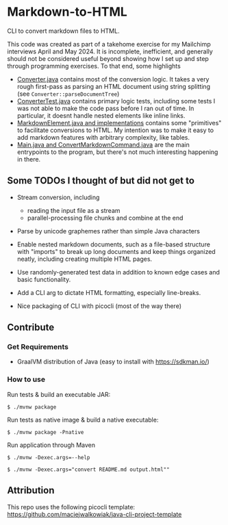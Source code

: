 # Markdown-to-HTML

CLI to convert markdown files to HTML.

This code was created as part of a takehome exercise for my Mailchimp interviews
April and May 2024. It is incomplete, inefficient, and generally should not be
considered useful beyond showing how I set up and step through programming exercises.
To that end, some highlights
- [Converter.java](src/main/java/org/example/Converter.java) contains most of the conversion logic.
    It takes a very rough first-pass as parsing an HTML document using string splitting (see `Converter::parseDocumentTree`)
- [ConverterTest.java](src/test/java/org/example/ConverterTest.java) contains primary logic tests, including
    some tests I was not able to make the code pass before I ran out of time. In particular, it doesnt
    handle nested elements like inline links.
- [MarkdownElement.java and implementations](src/main/java/org/example/elements/) contains some "primitives" to
    facilitate conversions to HTML. My intention was to make it easy to add markdown features with
    arbitrary complexity, like tables.
- [Main.java and ConvertMarkdownCommand.java](src/main/java/org/example/) are the main entrypoints to the program,
    but there's not much interesting happening in there.

## Some TODOs I thought of but did not get to
- Stream conversion, including
    - reading the input file as a stream
    - parallel-processing file chunks and combine at the end

- Parse by unicode graphemes rather than simple Java characters

- Enable nested markdown documents, such as a file-based structure with "imports" to break up long documents
    and keep things organized neatly, including creating multiple HTML pages.

- Use randomly-generated test data in addition to known edge cases and basic functionality.

- Add a CLI arg to dictate HTML formatting, especially line-breaks.

- Nice packaging of CLI with picocli (most of the way there)

## Contribute

### Get Requirements
- GraalVM distribution of Java (easy to install with https://sdkman.io/)

### How to use

Run tests & build an executable JAR:

```
$ ./mvnw package
```

Run tests as native image & build a native executable:

```
$ ./mvnw package -Pnative
```

Run application through Maven

```
$ ./mvnw -Dexec.args=--help
```

```
$ ./mvnw -Dexec.args="convert README.md output.html""
```

## Attribution
This repo uses the following picocli template: https://github.com/maciejwalkowiak/java-cli-project-template
